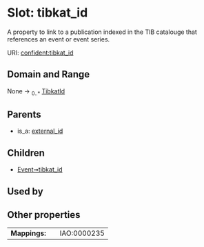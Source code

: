 
# Slot: tibkat_id


A property to link to a publication indexed in the TIB catalouge that references an event or event series.

URI: [confident:tibkat_id](https://raw.githubusercontent.com/TIBHannover/ConfIDent_schema/main/src/linkml/confident_schema.yaml#tibkat_id)


## Domain and Range

None &#8594;  <sub>0..\*</sub> [TibkatId](TibkatId.md)

## Parents

 *  is_a: [external_id](external_id.md)

## Children

 *  [Event➞tibkat_id](Event_tibkat_id.md)

## Used by


## Other properties

|  |  |  |
| --- | --- | --- |
| **Mappings:** | | IAO:0000235 |


